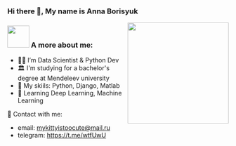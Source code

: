 ### Hi there 👋, My name is Anna Borisyuk
<img align='right' src="https://i.gifer.com/Ao.gif" width="230">


### <img src="https://media.giphy.com/media/VgCDAzcKvsR6OM0uWg/giphy.gif" width="50"> A more about me:
- 👩‍💻 I’m Data Scientist & Python Dev <br>
- 🏛️ I'm studying for a bachelor's degree at Mendeleev university <br>
- 👾 My skiils: Python, Django, Matlab <br>
- 🤖 Learning Deep Learning, Machine Learning <br>

💌 Contact with me:
- email: mykittyistoocute@mail.ru
- telegram: https://t.me/wtfUwU

